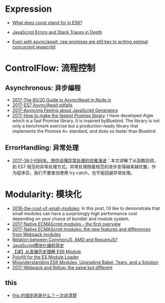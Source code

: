 # Expression
- [What does const stand for in ES6?](https://medium.com/the-node-js-collection/what-does-const-stand-for-in-es6-f7ab3d9e06fc)

- [JavaScript Errors and Stack Traces in Depth](http://lucasfcosta.com/2017/02/17/JavaScript-Errors-and-Stack-Traces.html)
- [Even with async/await, raw promises are still key to writing optimal concurrent javascript](https://medium.com/@bluepnume/even-with-async-await-you-probably-still-need-promises-9b259854c161#.w1k2udirb)

# ControlFlow: 流程控制
## Asynchronous: 异步编程
- [2017-The 80/20 Guide to Async/Await in Node.js](http://6me.us/jIIzOs)
- [2017-ES7 Async/Await pitfalls](https://medium.com/@matansokolovsky/es7-async-await-pitfalls-d24331388a70#.xkeyncsca)
- [2017-Asyncing Feeling about JavaScript Generators](https://www.bignerdranch.com/blog/asyncing-feeling-about-javascript-generators/)
- [2017-How to make the fastest Promise library](https://parg.co/bhz): I have developed Aigle which is a fast Promise library. It is inspired byBluebird. The library is not only a benchmark exercise but a production-ready library that implements the Promise A+ standard, and does so faster than Bluebird.

## ErrorHandling: 异常处理
- [2017-36个代码块，带你读懂异常处理的优雅演进](http://mp.weixin.qq.com/s/9_Gxn5eAr8XKYyRxh8e8EA)：本文讲解了从函数回调，到 ES7 规范的异常处理方式。异常处理随着规范的进步变得越来越优雅，作为程序员，我们不要害怕使用 try catch，也不能回避异常处理。

# Modularity: 模块化
- [2016-the-cost-of-small-modules](https://nolanlawson.com/2016/08/15/the-cost-of-small-modules/): In this post, I’d like to demonstrate that small modules can have a surprisingly high performance cost depending on your choice of bundler and module system.
- [2017-Native ECMAScript modules - the first overview](https://blog.hospodarets.com/native-ecmascript-modules-the-first-overview)
- [2017-Native ECMAScript modules: the new features and differences from Webpack modules](https://blog.hospodarets.com/native-ecmascript-modules-new-features)
- [Relation between CommonJS, AMD and RequireJS?](http://stackoverflow.com/questions/16521471/relation-between-commonjs-amd-and-requirejs)
- [JavaScript模块化编程简史](http://mp.weixin.qq.com/s/Z8bG125LvKJFIpF8w3efRg)
- [【译】从发展历史理解 ES6 Module](https://segmentfault.com/a/1190000006043377)
- [Polyfill for the ES Module Loader](https://github.com/ModuleLoader/es-module-loader)
- [Misunderstanding ES6 Modules, Upgrading Babel, Tears, and a Solution](https://medium.com/@kentcdodds/misunderstanding-es6-modules-upgrading-babel-tears-and-a-solution-ad2d5ab93ce0#.hembphjjm)
- [2017-Webpack and Rollup: the same but different](https://medium.com/webpack/webpack-and-rollup-the-same-but-different-a41ad427058c)

## this
- [this 的值到底是什么？一次说清楚](https://zhuanlan.zhihu.com/p/23804247)



